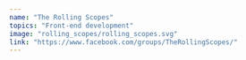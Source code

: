 ```yaml
---
name: "The Rolling Scopes"
topics: "Front-end development"
image: "rolling_scopes/rolling_scopes.svg"
link: "https://www.facebook.com/groups/TheRollingScopes/"
---
```

